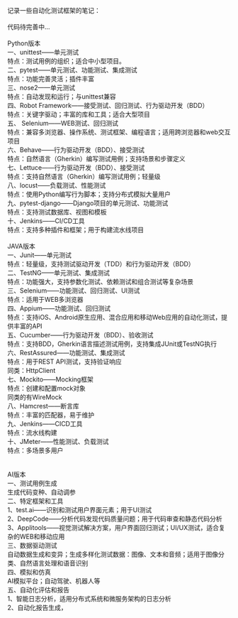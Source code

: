 记录一些自动化测试框架的笔记：
</br></br>代码待完善中...
</br>
</br>Python版本
</br>一、unittest——单元测试
</br>特点：测试用例的组织；适合中小型项目。
</br>二、pytest——单元测试、功能测试、集成测试
</br>特点：功能完善灵活；插件丰富
</br>三、nose2——单元测试
</br>特点：自动发现和运行；与unittest兼容
</br>四、Robot Framework——接受测试、回归测试、行为驱动开发（BDD）
</br>特点：关键字驱动；丰富的库和工具；适合大型项目
</br>五、 Selenium——WEB测试、回归测试
</br>特点：兼容多浏览器、操作系统、测试框架、编程语言；适用跨浏览器和web交互项目
</br>六、Behave——行为驱动开发（BDD）、接受测试
</br>特点：自然语言（Gherkin）编写测试用例；支持场景和步骤定义
</br>七、Lettuce——行为驱动开发（BDD）、接受测试
</br>特点：支持自然语言（Gherkin）编写测试用例；轻量级
</br>八、locust——负载测试、性能测试
</br>特点：使用Python编写行为脚本；支持分布式模拟大量用户
</br>九、pytest-django——Django项目的单元测试、功能测试
</br>特点：支持测试数据库、视图和模板
</br>十、Jenkins——CI/CD工具
</br>特点：支持多种插件和框架；用于构建流水线项目
</br>
</br>
JAVA版本
</br>一、Junit——单元测试
</br>特点：轻量级，支持测试驱动开发（TDD）和行为驱动开发（BDD）
</br>二、TestNG——单元测试、集成测试
</br>特点：功能强大，支持参数化测试、依赖测试和组合测试等复杂场景
</br>三、Selenium——功能测试、回归测试、UI测试
</br>特点：适用于WEB多浏览器
</br>四、Appium——功能测试、回归测试
</br>特点：支持iOS、Android原生应用、混合应用和移动Web应用的自动化测试，提供丰富的API
</br>五、Cucumber——行为驱动开发（BDD）、验收测试
</br>特点：支持BDD，Gherkin语言描述测试用例，支持集成JUnit或TestNG执行
</br>六、RestAssured——功能测试、集成测试
</br>特点：用于REST API测试，支持验证响应
</br>同类：HttpClient
</br>七、Mockito——Mocking框架
</br>特点：创建和配置mock对象
</br>同类的有WireMock
</br>八、Hamcrest——断言库
</br>特点：丰富的匹配器，易于维护
</br>九、Jenkins——CICD工具
</br>特点：流水线构建
</br>十、JMeter——性能测试、负载测试
</br>特点：多场景多用户
</br>
</br>
</br>AI版本
</br>一、测试用例生成
</br>生成代码变种、自动调参
</br>二、特定框架和工具
</br>1、test.ai——识别和测试用户界面元素；用于UI测试
</br>2、DeepCode——分析代码发现代码质量问题；用于代码审查和静态代码分析
</br>3、Applitools——视觉测试解决方案，用户界面回归测试；UI/UX测试，适合复杂的WEB和移动应用
</br>三、数据驱动测试
</br>自动数据生成和变异；生成多样化测试数据：图像、文本和音频；适用于图像分类、自然语言处理和语音识别
</br>四、模拟和仿真
</br>AI模拟平台；自动驾驶、机器人等
</br>五、自动化评估和报告
</br>1、智能日志分析，适用分布式系统和微服务架构的日志分析
</br>2、自动化报告生成，

